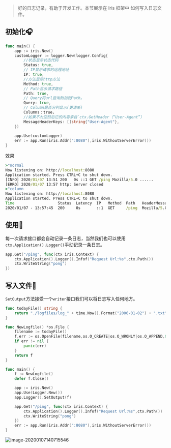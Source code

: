 > 好的日志记录，有助于开发工作。本节展示在 Iris 框架中 如何写入日志文件。

## 初始化🎧

```go
func main() {
	app := iris.New()
	customLogger := logger.New(logger.Config{
		//状态显示状态代码
		Status: true,
		// IP显示请求的远程地址
		IP: true,
		//方法显示http方法
		Method: true,
		// Path显示请求路径
		Path: true,
		// Query将url查询附加到Path。
		Query: true,
        // Column是否分列显示(更清晰)
        Columns：true，
		//如果不为空然后它的内容来自`ctx.GetHeader（“User-Agent”）
		MessageHeaderKeys: []string{"User-Agent"},
	})
    
	app.Use(customLogger)
	err := app.Run(iris.Addr(":8080"),iris.WithoutServerError())
}
```

效果

```cmd
>"normal
Now listening on: http://localhost:8080
Application started. Press CTRL+C to shut down.
[INFO] 2020/01/07 13:51 200   0s ::1 GET /ping Mozilla/5.0 ......
[ERRO] 2020/01/07 13:57 http: Server closed
>"column
Now listening on: http://localhost:8080
Application started. Press CTRL+C to shut down.
Time                   Status  Latency  IP   Method  Path   HeaderMessage
2020/01/07 - 13:57:45  200     0s       ::1  GET     /ping  Mozilla/5.0......
```

## 使用📸

每一次请求接口都会自动记录一条日志，当然我们也可以使用`ctx.Application().Logger()`手动记录一条日志。

```go
app.Get("/ping", func(ctx iris.Context) {
    ctx.Application().Logger().Infof("Request Url:%s",ctx.Path())
    ctx.WriteString("pong")
})
```

## 写入文件🍳

`SetOutput`方法接受一个`writer`接口我们可以将日志写入任何地方。

```go
func todayFile() string {
	return "./logfiles/log_" + time.Now().Format("2006-01-02") + ".txt"
}

func NewLogfile() *os.File {
	filename := todayFile()
	f,err := os.OpenFile(filename,os.O_CREATE|os.O_WRONLY|os.O_APPEND,0666)
	if err != nil {
		panic(err)
	}
	return f
}

func main() {
	f := NewLogfile()
	defer f.Close()

    app := iris.New()
    app.Use(Logger.New())
	app.Logger().SetOutput(f)

	app.Get("/ping", func(ctx iris.Context) {
		ctx.Application().Logger().Infof("Request Url:%s",ctx.Path())
		ctx.WriteString("pong")
	})
	err := app.Run(iris.Addr(":8080"),iris.WithoutServerError())
}
```

![image-20200107140715546](F:\我的笔记\55.iris框架\assets\image-20200107140715546.png)